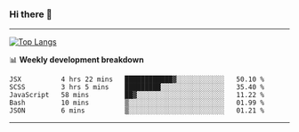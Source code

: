 ### Hi there 👋

-------
[![Top Langs](https://github-readme-stats.vercel.app/api/top-langs/?username=ashish-r)](https://github.com/anuraghazra/github-readme-stats)

📊 **Weekly development breakdown**
<!--START_SECTION:waka-->
```text
JSX          4 hrs 22 mins   ████████████▓░░░░░░░░░░░░   50.10 % 
SCSS         3 hrs 5 mins    █████████░░░░░░░░░░░░░░░░   35.40 % 
JavaScript   58 mins         ██▓░░░░░░░░░░░░░░░░░░░░░░   11.22 % 
Bash         10 mins         ▒░░░░░░░░░░░░░░░░░░░░░░░░   01.99 % 
JSON         6 mins          ▒░░░░░░░░░░░░░░░░░░░░░░░░   01.21 % 
```
<!--END_SECTION:waka-->
-------

<!--
**ashish-r/ashish-r** is a ✨ _special_ ✨ repository because its `README.md` (this file) appears on your GitHub profile.

Here are some ideas to get you started:

- 🔭 I’m currently working on ...
- 🌱 I’m currently learning ...
- 👯 I’m looking to collaborate on ...
- 🤔 I’m looking for help with ...
- 💬 Ask me about ...
- 📫 How to reach me: ...
- 😄 Pronouns: ...
- ⚡ Fun fact: ...
-->

